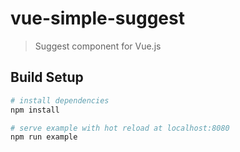 # vue-simple-suggest

> Suggest component for Vue.js

## Build Setup

``` bash
# install dependencies
npm install

# serve example with hot reload at localhost:8080
npm run example
```
